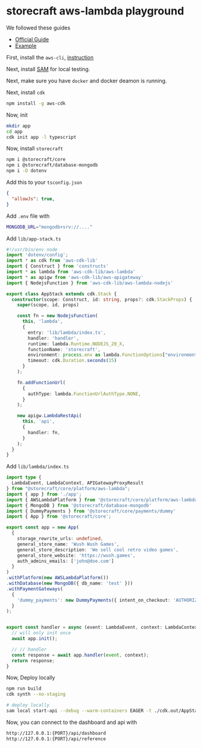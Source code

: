 # storecraft aws-lambda playground

We followed these guides
- [Official Guide](https://docs.aws.amazon.com/cdk/v2/guide/hello_world.html#hello_world_prerequisites)
- [Example](https://docs.aws.amazon.com/serverless-application-model/latest/developerguide/serverless-cdk-getting-started.html)

First, install the `aws-cli`, [instruction](https://docs.aws.amazon.com/cli/latest/userguide/getting-started-install.html)

Next, install [SAM](https://docs.aws.amazon.com/serverless-application-model/latest/developerguide/install-sam-cli.html) for local testing.

Next, make sure you have `docker` and docker deamon is running.

Next, install `cdk`

```zsh
npm install -g aws-cdk
```

Now, init

```zsh
mkdir app
cd app
cdk init app -l typescript
```

Now, install `storecraft`
```zsh
npm i @storecraft/core
npm i @storecraft/database-mongodb
npm i -D dotenv
```

Add this to your `tsconfig.json`
```json
{
  "allowJs": true,
}
```

Add `.env` file with
```zsh
MONGODB_URL="mongodb+srv://...."
```

Add `lib/app-stack.ts`

```ts
#!/usr/bin/env node
import 'dotenv/config';
import * as cdk from 'aws-cdk-lib'
import { Construct } from 'constructs'
import * as lambda from 'aws-cdk-lib/aws-lambda'
import * as apigw from 'aws-cdk-lib/aws-apigateway'
import { NodejsFunction } from 'aws-cdk-lib/aws-lambda-nodejs'

export class AppStack extends cdk.Stack {
  constructor(scope: Construct, id: string, props?: cdk.StackProps) {
    super(scope, id, props)

    const fn = new NodejsFunction(
      this, 'lambda', 
      {
        entry: 'lib/lambda/index.ts',
        handler: 'handler',
        runtime: lambda.Runtime.NODEJS_20_X,
        functionName: 'storecraft',
        environment: process.env as lambda.FunctionOptions["environment"],
        timeout: cdk.Duration.seconds(15)
      }
    );

    fn.addFunctionUrl(
      {
        authType: lambda.FunctionUrlAuthType.NONE,
      }
    );

    new apigw.LambdaRestApi(
      this, 'api', 
      {
        handler: fn,
      }
    );
  }
}

```

Add `lib/lambda/index.ts`

```ts
import type { 
  LambdaEvent, LambdaContext, APIGatewayProxyResult 
} from "@storecraft/core/platform/aws-lambda";
import { app } from './app';
import { AWSLambdaPlatform } from '@storecraft/core/platform/aws-lambda'
import { MongoDB } from '@storecraft/database-mongodb'
import { DummyPayments } from '@storecraft/core/payments/dummy'
import { App } from '@storecraft/core';

export const app = new App(
  {
    storage_rewrite_urls: undefined,
    general_store_name: 'Wush Wush Games',
    general_store_description: 'We sell cool retro video games',
    general_store_website: 'https://wush.games',
    auth_admins_emails: ['john@doe.com']
  }
)
.withPlatform(new AWSLambdaPlatform())
.withDatabase(new MongoDB({ db_name: 'test' }))
.withPaymentGateways(
  {
    'dummy_payments': new DummyPayments({ intent_on_checkout: 'AUTHORIZE' }),
  }
);


export const handler = async (event: LambdaEvent, context: LambdaContext): Promise<APIGatewayProxyResult> => {
  // will only init once
  await app.init();

  // // handler
  const response = await app.handler(event, context);
  return response;
}
```

Now, Deploy locally

```zsh
npm run build
cdk synth --no-staging

# deploy locally
sam local start-api --debug --warm-containers EAGER -t ./cdk.out/AppStack.template.json
```

Now, you can connect to the dashboard and api with
```zsh
http://127.0.0.1:{PORT}/api/dashboard
http://127.0.0.1:{PORT}/api/reference
```